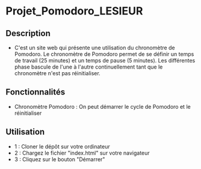 # Projet_Pomodoro_LESIEUR

## Description
- C'est un site web qui présente une utilisation du chronomètre de Pomodoro. Le chronomètre de Pomodoro permet de se définir un temps de travail (25 minutes) et un temps de pause (5 minutes). Les différentes phase bascule de l'une à l'autre continuellement tant que le chronomètre n'est pas réinitialiser. 
## Fonctionnalités
- Chronomètre Pomodoro : On peut démarrer le cycle de Pomodoro et le réinitialiser

## Utilisation
- 1 : Cloner le dépôt sur votre ordinateur
- 2 : Chargez le fichier "index.html" sur votre navigateur
- 3 : Cliquez sur le bouton "Démarrer"
